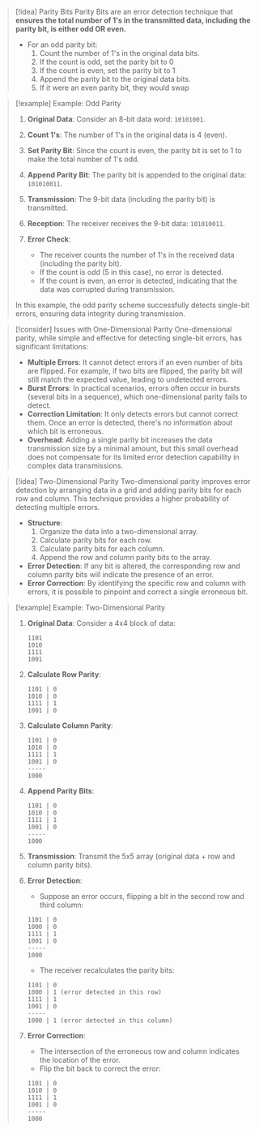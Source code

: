 
> [!idea] Parity Bits
> Parity Bits are an error detection technique that **ensures the total number of 1's in the transmitted data, including the parity bit, is either odd OR even.**
> 
> - For an odd parity bit:
> 	1. Count the number of 1's in the original data bits.
> 	2. If the count is odd, set the parity bit to 0 
> 	3. If the count is even, set the parity bit to 1
> 	4. Append the parity bit to the original data bits.
> 	5. If it were an even parity bit, they would swap
> 

> [!example] Example: Odd Parity
> 
> 1. **Original Data**: Consider an 8-bit data word: `10101001`.
> 
> 2. **Count 1's**: The number of 1's in the original data is 4 (even).
> 
> 3. **Set Parity Bit**: Since the count is even, the parity bit is set to 1 to make the total number of 1's odd.
> 
> 4. **Append Parity Bit**: The parity bit is appended to the original data: `101010011`.
> 
> 5. **Transmission**: The 9-bit data (including the parity bit) is transmitted.
> 
> 6. **Reception**: The receiver receives the 9-bit data: `101010011`.
> 
> 7. **Error Check**:
>    - The receiver counts the number of 1's in the received data (including the parity bit).
>    - If the count is odd (5 in this case), no error is detected.
>    - If the count is even, an error is detected, indicating that the data was corrupted during transmission.
> 
> In this example, the odd parity scheme successfully detects single-bit errors, ensuring data integrity during transmission.

> [!consider] Issues with One-Dimensional Parity
> One-dimensional parity, while simple and effective for detecting single-bit errors, has significant limitations:
> 
> - **Multiple Errors**: It cannot detect errors if an even number of bits are flipped. For example, if two bits are flipped, the parity bit will still match the expected value, leading to undetected errors.
> - **Burst Errors**: In practical scenarios, errors often occur in bursts (several bits in a sequence), which one-dimensional parity fails to detect.
> - **Correction Limitation**: It only detects errors but cannot correct them. Once an error is detected, there's no information about which bit is erroneous.
> - **Overhead**: Adding a single parity bit increases the data transmission size by a minimal amount, but this small overhead does not compensate for its limited error detection capability in complex data transmissions.

> [!idea] Two-Dimensional Parity
> Two-dimensional parity improves error detection by arranging data in a grid and adding parity bits for each row and column. This technique provides a higher probability of detecting multiple errors.
> 
> - **Structure**:
>   1. Organize the data into a two-dimensional array.
>   2. Calculate parity bits for each row.
>   3. Calculate parity bits for each column.
>   4. Append the row and column parity bits to the array.
> - **Error Detection**: If any bit is altered, the corresponding row and column parity bits will indicate the presence of an error.
> - **Error Correction**: By identifying the specific row and column with errors, it is possible to pinpoint and correct a single erroneous bit.

> [!example] Example: Two-Dimensional Parity
> 1. **Original Data**: Consider a 4x4 block of data:
> 
>    ```
>    1101
>    1010
>    1111
>    1001
>    ```
> 2. **Calculate Row Parity**:
> 
>    ```
>    1101 | 0
>    1010 | 0
>    1111 | 1
>    1001 | 0
>    ```
> 3. **Calculate Column Parity**:
> 
>    ```
>    1101 | 0
>    1010 | 0
>    1111 | 1
>    1001 | 0
>    -----
>    1000
>    ```
> 4. **Append Parity Bits**:
> 
>    ```
>    1101 | 0
>    1010 | 0
>    1111 | 1
>    1001 | 0
>    -----
>    1000
>    ```
> 5. **Transmission**: Transmit the 5x5 array (original data + row and column parity bits).
> 6. **Error Detection**:
>    - Suppose an error occurs, flipping a bit in the second row and third column:
> 
>    ```
>    1101 | 0
>    1000 | 0
>    1111 | 1
>    1001 | 0
>    -----
>    1000
>    ```
>    - The receiver recalculates the parity bits:
> 
>    ```
>    1101 | 0
>    1000 | 1 (error detected in this row)
>    1111 | 1
>    1001 | 0
>    -----
>    1000 | 1 (error detected in this column)
>    ```
> 7. **Error Correction**:
>    - The intersection of the erroneous row and column indicates the location of the error.
>    - Flip the bit back to correct the error:
> 
>    ```
>    1101 | 0
>    1010 | 0
>    1111 | 1
>    1001 | 0
>    -----
>    1000
>    ```